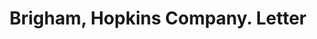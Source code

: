 ---
doi: 10.7916/D8HB0H61
date_other: '1890'
date_other_textual: 1890-1899
form: correspondence
genre:
- Letters (correspondence)
name:
- Brigham, Hopkins Company
object_in_context_url: https://biggert.cul.columbia.edu/items/view/ave_biggert_00544
subject_hierarchical_geographic:
- Baltimore, Maryland, United States
subject_name:
- Brigham, Hopkins Company
title: Brigham, Hopkins Company. Letter
sort_title: Brigham, Hopkins Company. Letter
call_number: ave_biggert_00544
coordinates:
- 39.28333333333333,-76.61666666666666
pid: ave_biggert_00544
identifiers: ave_biggert_00544
thumbnail: https://derivativo-1.library.columbia.edu/iiif/2/ldpd:343868/full/!256,256/0/native.jpg
permalink: "/items/ave_biggert_00544/"
layout: iiif-image-page
---